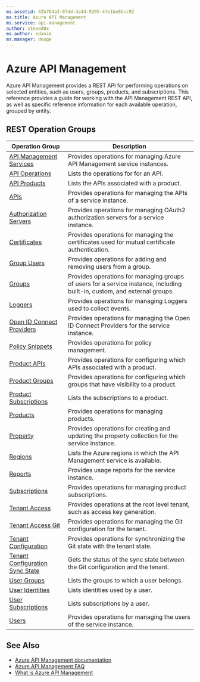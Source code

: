```yaml
---
ms.assetid: 42b764a3-97dd-4a44-9205-4fe1be8bcc92
ms.title: Azure API Management
ms.service: api-management
author: steved0x
ms.author: sdanie
ms.manager: douge
---
```



# Azure API Management

Azure API Management provides a REST API for performing operations on selected entities, such as users, groups, products, and subscriptions. This reference provides a guide for working with the API Management REST API, as well as specific reference information for each available operation, grouped by entity.

## REST Operation Groups

| Operation Group                                                   | Description                                                                                                               |
|-------------------------------------------------------------------|---------------------------------------------------------------------------------------------------------------------------|
| [API Management Services](./apimanagementservices)                | Provides operations for managing Azure API Management service instances.                                                  |
| [API Operations](./apioperations)                                 | Lists the operations for for an API.                                                                                      |
| [API Products](./apiproducts)                                     | Lists the APIs associated with a product.                                                                                 |
| [APIs](./apis)                                                    | Provides operations for managing the APIs of a service instance.                                                          |
| [Authorization Servers](./authorizationservers)                   | Provides operations for managing OAuth2 authorization servers for a service instance.                                     |
| [Certificates](./certificates)                                    | Provides operations for managing the certificates used for mutual certificate authentication.                             |
| [Group Users](./groupusers)                                       | Provides operations for adding and removing users from a group.                                                           |
| [Groups](./groups)                                                | Provides operations for managing groups of users for a service instance, including built-in, custom, and external groups. |
| [Loggers](./loggers)                                              | Provides operations for managing Loggers used to collect events.                                                          |
| [Open ID Connect Providers](./openidconnectproviders)             | Provides operations for managing the Open ID Connect Providers for the service instance.                                  |
| [Policy Snippets](./policysnippets)                               | Provides operations for policy management.                                                                                |
| [Product APIs](./productapis)                                     | Provides operations for configuring which APIs associated with a product.                                                 |
| [Product Groups](./productgroups)                                 | Provides operations for configuring which groups that have visibility to a product.                                       |
| [Product Subscriptions](./productsubscriptions)                   | Lists the subscriptions to a product.                                                                                     |
| [Products](./products)                                            | Provides operations for managing products.                                                                                |
| [Property](./property)                                            | Provides operations for creating and updating the property collection for the service instance.                           |
| [Regions](./regions)                                              | Lists the Azure regions in which the API Management service is available.                                                 |
| [Reports](./reports)                                              | Provides usage reports for the service instance.                                                                          |
| [Subscriptions](./subscriptions)                                  | Provides operations for managing product subscriptions.                                                                   |
| [Tenant Access](./tenantaccess)                                   | Provides operations at the root level tenant, such as access key generation.                                              |
| [Tenant Access Git](./tenantaccessgit)                            | Provides operations for managing the Git configuration for the tenant.                                                    |
| [Tenant Configuration](./tenantconfiguration)                     | Provides operations for synchronizing the Git state with the tenant state.                                                |
| [Tenant Configuration Sync State](./tenantconfigurationsyncstate) | Gets the status of the sync state between the Git configuration and the tenant.                                           |
| [User Groups](./usergroups)                                       | Lists the groups to which a user belongs.                                                                                 |
| [User Identities](./useridentities)                               | Lists identities used by a user.                                                                                          |
| [User Subscriptions](./usersubscriptions)                         | Lists subscriptions by a user.                                                                                            |
| [Users](./users)                                                  | Provides operations for managing the users of the service instance.                                                       |

## See Also

- [Azure API Management documentation](https://azure.microsoft.com/documentation/services/api-management/)
- [Azure API Management FAQ](https://azure.microsoft.com/documentation/articles/api-management-faq/)
- [What is Azure API Management](https://azure.microsoft.com/documentation/articles/api-management-key-concepts/)

